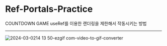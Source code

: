 # Ref-Portals-Practice

COUNTDOWN GAME
useRef를 이용한 랜더링을 제한해서 작동시키는 방법

---

![2024-03-0214 13 50-ezgif com-video-to-gif-converter](https://github.com/heoMint/Ref-Portals-Practice/assets/121214030/c0969e7f-bf85-4305-aa02-608fe59ecfa0)
